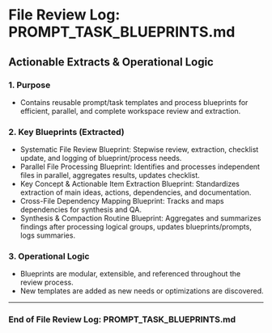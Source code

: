 # File Review Log: PROMPT_TASK_BLUEPRINTS.md

## Actionable Extracts & Operational Logic

### 1. Purpose

- Contains reusable prompt/task templates and process blueprints for efficient, parallel, and complete workspace review and extraction.


### 2. Key Blueprints (Extracted)

- Systematic File Review Blueprint: Stepwise review, extraction, checklist update, and logging of blueprint/process needs.
- Parallel File Processing Blueprint: Identifies and processes independent files in parallel, aggregates results, updates checklist.
- Key Concept & Actionable Item Extraction Blueprint: Standardizes extraction of main ideas, actions, dependencies, and documentation.
- Cross-File Dependency Mapping Blueprint: Tracks and maps dependencies for synthesis and QA.
- Synthesis & Compaction Routine Blueprint: Aggregates and summarizes findings after processing logical groups, updates blueprints/prompts, logs summaries.


### 3. Operational Logic

- Blueprints are modular, extensible, and referenced throughout the review process.
- New templates are added as new needs or optimizations are discovered.


---

### End of File Review Log: PROMPT_TASK_BLUEPRINTS.md
